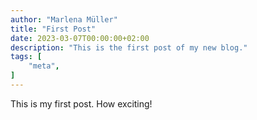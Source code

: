 ```yaml
---
author: "Marlena Müller"
title: "First Post"
date: 2023-03-07T00:00:00+02:00
description: "This is the first post of my new blog."
tags: [
    "meta",
]
---
```


This is my first post. How exciting!
